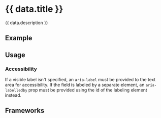 <script setup>
  import Vue from './vue.md';
  import React from './react.md';
  import data from './data.json';
  import iOS from './ios.md';
  import { mapFrameworkStatuses } from '../utils.js';
</script>

# {{ data.title }}
{{ data.description }}

<components-status v-bind="mapFrameworkStatuses(data.frameworks)" />

## Example
<ThemeSwitcher />
<textarea-example />

## Usage

<component-design-guidelines name="Warp - Components / Text Area" link="https://www.figma.com/file/nkiRpuVu6XRfvY96BA80H8/Components-overview?type=design&node-id=377-23909&mode=design" />

### Accessibility

If a visible label isn't specified, an `aria-label` must be provided to the text area for accessibility.
If the field is labeled by a separate element, an `aria-labelledby` prop must be provided using the id of the labeling element instead.

## Frameworks

<tabs-content>
  <template #react>
   <react />
  </template>
  <template #vue>
    <vue />
  </template>
    <template #iOS>
    <iOS />
  </template>
</tabs-content>

<component-questions />
